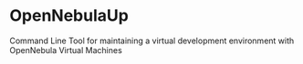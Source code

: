 # OpenNebulaUp
Command Line Tool for maintaining a virtual development environment with OpenNebula Virtual Machines
